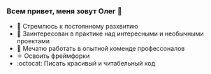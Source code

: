 ### Всем привет, меня зовут Олег 👋



- :ocean: Стремлюсь к постоянному разхвитию
- :tanabata_tree: Заинтересован в практике над интересными и необычными проектами
- :floppy_disk: Мечатю работать в опытной коменде профессоналов
- ⚛️ Освоить фреймфорки
- :octocat: Писать красивый и читабельный код
